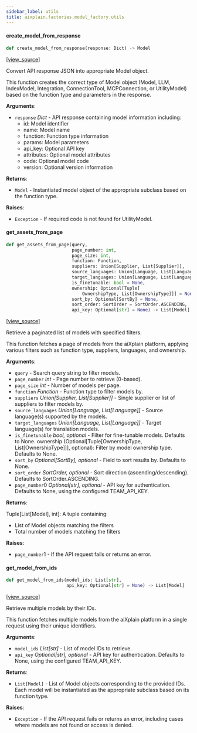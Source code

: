 ```yaml
---
sidebar_label: utils
title: aixplain.factories.model_factory.utils
---
```


#### create\_model\_from\_response

```python
def create_model_from_response(response: Dict) -> Model
```

[[view_source]](https://github.com/aixplain/aiXplain/blob/main/aixplain/factories/model_factory/utils.py#L20)

Convert API response JSON into appropriate Model object.

This function creates the correct type of Model object (Model, LLM, IndexModel,
Integration, ConnectionTool, MCPConnection, or UtilityModel) based on the
function type and parameters in the response.

**Arguments**:

- `response` _Dict_ - API response containing model information including:
  - id: Model identifier
  - name: Model name
  - function: Function type information
  - params: Model parameters
  - api_key: Optional API key
  - attributes: Optional model attributes
  - code: Optional model code
  - version: Optional version information
  

**Returns**:

- `Model` - Instantiated model object of the appropriate subclass based on
  the function type.
  

**Raises**:

- `Exception` - If required code is not found for UtilityModel.

#### get\_assets\_from\_page

```python
def get_assets_from_page(query,
                         page_number: int,
                         page_size: int,
                         function: Function,
                         suppliers: Union[Supplier, List[Supplier]],
                         source_languages: Union[Language, List[Language]],
                         target_languages: Union[Language, List[Language]],
                         is_finetunable: bool = None,
                         ownership: Optional[Tuple[
                             OwnershipType, List[OwnershipType]]] = None,
                         sort_by: Optional[SortBy] = None,
                         sort_order: SortOrder = SortOrder.ASCENDING,
                         api_key: Optional[str] = None) -> List[Model]
```

[[view_source]](https://github.com/aixplain/aiXplain/blob/main/aixplain/factories/model_factory/utils.py#L149)

Retrieve a paginated list of models with specified filters.

This function fetches a page of models from the aiXplain platform, applying
various filters such as function type, suppliers, languages, and ownership.

**Arguments**:

- `query` - Search query string to filter models.
- `page_number` _int_ - Page number to retrieve (0-based).
- `page_size` _int_ - Number of models per page.
- `function` _Function_ - Function type to filter models by.
- `suppliers` _Union[Supplier, List[Supplier]]_ - Single supplier or list of
  suppliers to filter models by.
- `source_languages` _Union[Language, List[Language]]_ - Source language(s)
  supported by the models.
- `target_languages` _Union[Language, List[Language]]_ - Target language(s)
  for translation models.
- `is_finetunable` _bool, optional_ - Filter for fine-tunable models.
  Defaults to None.
  ownership (Optional[Tuple[OwnershipType, List[OwnershipType]]], optional):
  Filter by model ownership type. Defaults to None.
- `sort_by` _Optional[SortBy], optional_ - Field to sort results by.
  Defaults to None.
- `sort_order` _SortOrder, optional_ - Sort direction (ascending/descending).
  Defaults to SortOrder.ASCENDING.
- `page_number`0 _Optional[str], optional_ - API key for authentication.
  Defaults to None, using the configured TEAM_API_KEY.
  

**Returns**:

  Tuple[List[Model], int]: A tuple containing:
  - List of Model objects matching the filters
  - Total number of models matching the filters
  

**Raises**:

- `page_number`1 - If the API request fails or returns an error.

#### get\_model\_from\_ids

```python
def get_model_from_ids(model_ids: List[str],
                       api_key: Optional[str] = None) -> List[Model]
```

[[view_source]](https://github.com/aixplain/aiXplain/blob/main/aixplain/factories/model_factory/utils.py#L262)

Retrieve multiple models by their IDs.

This function fetches multiple models from the aiXplain platform in a single
request using their unique identifiers.

**Arguments**:

- `model_ids` _List[str]_ - List of model IDs to retrieve.
- `api_key` _Optional[str], optional_ - API key for authentication.
  Defaults to None, using the configured TEAM_API_KEY.
  

**Returns**:

- `List[Model]` - List of Model objects corresponding to the provided IDs.
  Each model will be instantiated as the appropriate subclass based
  on its function type.
  

**Raises**:

- `Exception` - If the API request fails or returns an error, including
  cases where models are not found or access is denied.

